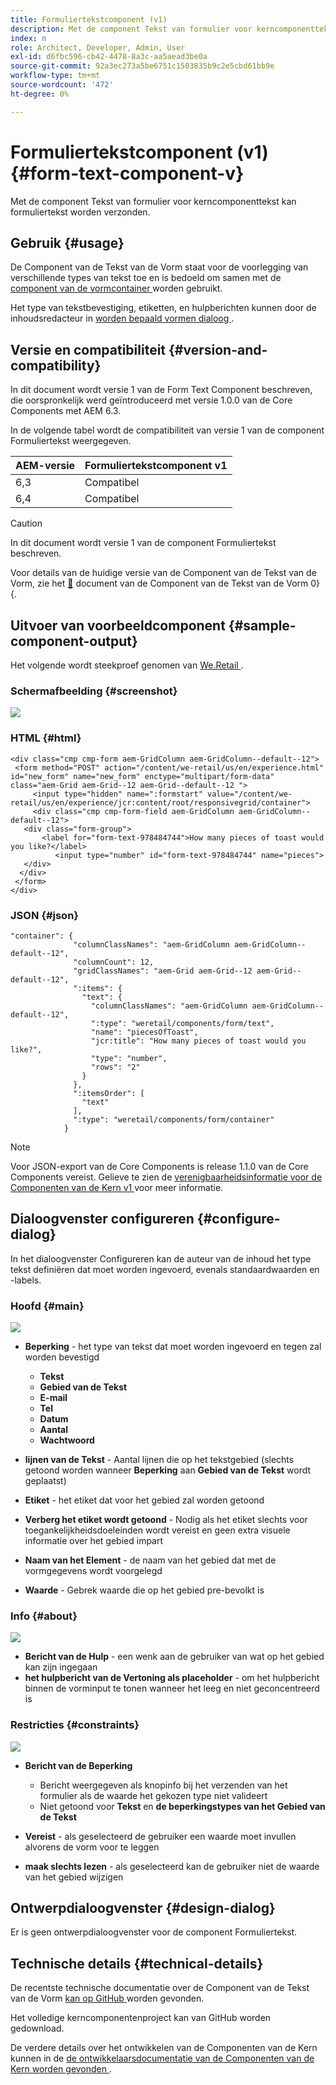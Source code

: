 ```yaml
---
title: Formuliertekstcomponent (v1)
description: Met de component Tekst van formulier voor kerncomponenttekst kan formuliertekst worden verzonden.
index: n
role: Architect, Developer, Admin, User
exl-id: d6fbc596-cb42-4478-8a3c-aa5aead3be0a
source-git-commit: 92a3ec273a5be6751c1503835b9c2e5cbd61bb9e
workflow-type: tm+mt
source-wordcount: '472'
ht-degree: 0%

---
```



# Formuliertekstcomponent (v1) {#form-text-component-v}

Met de component Tekst van formulier voor kerncomponenttekst kan formuliertekst worden verzonden.

## Gebruik {#usage}

De Component van de Tekst van de Vorm staat voor de voorlegging van verschillende types van tekst toe en is bedoeld om samen met de [ component van de vormcontainer ](form-container-v1.md) worden gebruikt.

Het type van tekstbevestiging, etiketten, en hulpberichten kunnen door de inhoudsredacteur in [ worden bepaald vormen dialoog ](#configure-dialog).

## Versie en compatibiliteit {#version-and-compatibility}

In dit document wordt versie 1 van de Form Text Component beschreven, die oorspronkelijk werd geïntroduceerd met versie 1.0.0 van de Core Components met AEM 6.3.

In de volgende tabel wordt de compatibiliteit van versie 1 van de component Formuliertekst weergegeven.

| AEM-versie | Formuliertekstcomponent v1 |
|--- |--- |
| 6,3 | Compatibel |
| 6,4 | Compatibel |

>[!CAUTION]
>
>In dit document wordt versie 1 van de component Formuliertekst beschreven.
>
>Voor details van de huidige versie van de Component van de Tekst van de Vorm, zie het [&#128279;](/help/components/forms/form-text.md) document van de Component van de Tekst van de Vorm 0&rbrace; &lbrace;.

## Uitvoer van voorbeeldcomponent {#sample-component-output}

Het volgende wordt steekproef genomen van [ We.Retail ](https://helpx.adobe.com/nl/experience-manager/6-4/sites/developing/using/we-retail.html).

### Schermafbeelding {#screenshot}

![](/help/assets/chlimage_1-22.png)

### HTML {#html}

```
<div class="cmp cmp-form aem-GridColumn aem-GridColumn--default--12">
 <form method="POST" action="/content/we-retail/us/en/experience.html" id="new_form" name="new_form" enctype="multipart/form-data" class="aem-Grid aem-Grid--12 aem-Grid--default--12 ">
     <input type="hidden" name=":formstart" value="/content/we-retail/us/en/experience/jcr:content/root/responsivegrid/container">
     <div class="cmp cmp-form-field aem-GridColumn aem-GridColumn--default--12">
   <div class="form-group">
       <label for="form-text-978484744">How many pieces of toast would you like?</label>
          <input type="number" id="form-text-978484744" name="pieces">
   </div>
  </div>
 </form>
</div>
```

### JSON {#json}

```
"container": {
              "columnClassNames": "aem-GridColumn aem-GridColumn--default--12",
              "columnCount": 12,
              "gridClassNames": "aem-Grid aem-Grid--12 aem-Grid--default--12",
              ":items": {
                "text": {
                  "columnClassNames": "aem-GridColumn aem-GridColumn--default--12",
                  ":type": "weretail/components/form/text",
                  "name": "piecesOfToast",
                  "jcr:title": "How many pieces of toast would you like?",
                  "type": "number",
                  "rows": "2"
                }
              },
              ":itemsOrder": [
                "text"
              ],
              ":type": "weretail/components/form/container"
            }
```

>[!NOTE]
>
>Voor JSON-export van de Core Components is release 1.1.0 van de Core Components vereist. Gelieve te zien de [ verenigbaarheidsinformatie voor de Componenten van de Kern v1 ](/help/versions.md) voor meer informatie.

## Dialoogvenster configureren {#configure-dialog}

In het dialoogvenster Configureren kan de auteur van de inhoud het type tekst definiëren dat moet worden ingevoerd, evenals standaardwaarden en -labels.

### Hoofd {#main}

![](/help/assets/chlimage_1-23.png)

* **Beperking** - het type van tekst dat moet worden ingevoerd en tegen zal worden bevestigd

   * **Tekst**
   * **Gebied van de Tekst**
   * **E-mail**
   * **Tel**
   * **Datum**
   * **Aantal**
   * **Wachtwoord**

* **lijnen van de Tekst** - Aantal lijnen die op het tekstgebied (slechts getoond worden wanneer **Beperking** aan **Gebied van de Tekst** wordt geplaatst)

* **Etiket** - het etiket dat voor het gebied zal worden getoond
* **Verberg het etiket wordt getoond** - Nodig als het etiket slechts voor toegankelijkheidsdoeleinden wordt vereist en geen extra visuele informatie over het gebied impart
* **Naam van het Element** - de naam van het gebied dat met de vormgegevens wordt voorgelegd
* **Waarde** - Gebrek waarde die op het gebied pre-bevolkt is

### Info {#about}

![](/help/assets/chlimage_1-24.png)

* **Bericht van de Hulp** - een wenk aan de gebruiker van wat op het gebied kan zijn ingegaan
* **het hulpbericht van de Vertoning als placeholder** - om het hulpbericht binnen de vorminput te tonen wanneer het leeg en niet geconcentreerd is

### Restricties {#constraints}

![](/help/assets/chlimage_1-25.png)

* **Bericht van de Beperking**

   * Bericht weergegeven als knopinfo bij het verzenden van het formulier als de waarde het gekozen type niet valideert
   * Niet getoond voor **Tekst** en **de beperkingstypes van het Gebied van de Tekst**

* **Vereist** - als geselecteerd de gebruiker een waarde moet invullen alvorens de vorm voor te leggen
* **maak slechts lezen** - als geselecteerd kan de gebruiker niet de waarde van het gebied wijzigen

## Ontwerpdialoogvenster {#design-dialog}

Er is geen ontwerpdialoogvenster voor de component Formuliertekst.

## Technische details {#technical-details}

De recentste technische documentatie over de Component van de Tekst van de Vorm [ kan op GitHub ](https://github.com/adobe/aem-core-wcm-components/tree/master/content/src/content/jcr_root/apps/core/wcm/components/form/text/v1/text) worden gevonden.

Het volledige kerncomponentenproject kan van GitHub worden gedownload.

De verdere details over het ontwikkelen van de Componenten van de Kern kunnen in de [ de ontwikkelaarsdocumentatie van de Componenten van de Kern worden gevonden ](/help/developing/overview.md).
